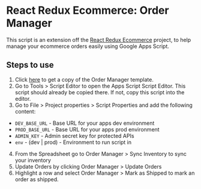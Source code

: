 # React Redux Ecommerce: Order Manager

This script is an extension off the [React Redux Ecommerce](https://github.com/justinkunz/react-redux-ecommerce) project, to help manage your ecommerce orders easily using Google Apps Script.

## Steps to use

1. Click [here](https://docs.google.com/spreadsheets/d/1o4GGmCNI2vc2-HwKC0HD0skH_uTP9yyQMP0GdQKcfyk/template/preview) to get a copy of the Order Manager template.
2. Go to Tools > Script Editor to open the Apps Script Script Editor. This script should already be copied there. If not, copy this script into the editor.
3. Go to File > Project properties > Script Properties and add the following content:

- `DEV_BASE_URL` - Base URL for your apps dev environment
- `PROD_BASE_URL` - Base URL for your apps prod environment
- `ADMIN_KEY` - Admin secret key for protected APIs
- `env` - (dev | prod) - Environment to run script in

4. From the Spreadsheet go to Order Manager > Sync Inventory to sync your inventory
5. Update Orders by clicking Order Manager > Update Orders
6. Highlight a row and select Order Manager > Mark as Shipped to mark an order as shipped.
